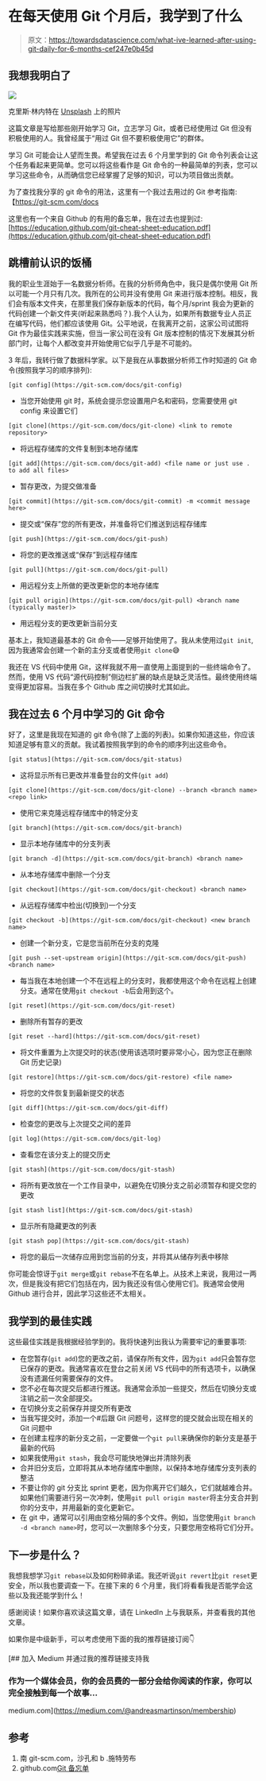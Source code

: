 # 在每天使用 Git 个月后，我学到了什么

> 原文：<https://towardsdatascience.com/what-ive-learned-after-using-git-daily-for-6-months-cef247e0b45d>

## 我想我明白了

![](img/e47dbce8ba2ee5a984c28d8ad14cd9b6.png)

克里斯·林内特在 [Unsplash](https://unsplash.com/s/photos/merge-cars?utm_source=unsplash&utm_medium=referral&utm_content=creditCopyText) 上的照片

这篇文章是写给那些刚开始学习 Git，立志学习 Git，或者已经使用过 Git 但没有积极使用的人。我曾经属于“用过 Git 但不要积极使用它”的群体。

学习 Git 可能会让人望而生畏。希望我在过去 6 个月里学到的 Git 命令列表会让这个任务看起来更简单。您可以将这些看作是 Git 命令的一种最简单的列表，您可以学习这些命令，从而确信您已经掌握了足够的知识，可以为项目做出贡献。

为了查找我分享的 git 命令的用法，这里有一个我过去用过的 Git 参考指南:【https://git-scm.com/docs

这里也有一个来自 Github 的有用的备忘单，我在过去也提到过:[https://education.github.com/git-cheat-sheet-education.pdf](https://education.github.com/git-cheat-sheet-education.pdf)

## 跳槽前认识的饭桶

我的职业生涯始于一名数据分析师。在我的分析师角色中，我只是偶尔使用 Git 所以可能一个月只有几次。我所在的公司并没有使用 Git 来进行版本控制。相反，我们会有版本文件夹，在那里我们保存新版本的代码，每个月/sprint 我会为更新的代码创建一个新文件夹(听起来熟悉吗？).我个人认为，如果所有数据专业人员正在编写代码，他们都应该使用 Git。公平地说，在我离开之前，这家公司试图将 Git 作为最佳实践来实施，但当一家公司在没有 Git 版本控制的情况下发展其分析部门时，让每个人都改变并开始使用它似乎几乎是不可能的。

3 年后，我转行做了数据科学家。以下是我在从事数据分析师工作时知道的 Git 命令(按照我学习的顺序排列):

```
[git config](https://git-scm.com/docs/git-config)
```

*   当您开始使用 git 时，系统会提示您设置用户名和密码，您需要使用 git config 来设置它们

```
[git clone](https://git-scm.com/docs/git-clone) <link to remote repository>
```

*   将远程存储库的文件复制到本地存储库

```
[git add](https://git-scm.com/docs/git-add) <file name or just use . to add all files>
```

*   暂存更改，为提交做准备

```
[git commit](https://git-scm.com/docs/git-commit) -m <commit message here>
```

*   提交或“保存”您的所有更改，并准备将它们推送到远程存储库

```
[git push](https://git-scm.com/docs/git-push)
```

*   将您的更改推送或“保存”到远程存储库

```
[git pull](https://git-scm.com/docs/git-pull)
```

*   用远程分支上所做的更改更新您的本地存储库

```
[git pull origin](https://git-scm.com/docs/git-pull) <branch name (typically master)>
```

*   用远程分支的更改更新当前分支

基本上，我知道最基本的 Git 命令——足够开始使用了。我从未使用过`git init`,因为我通常会创建一个新的主分支或者使用`git clone`😅

我还在 VS 代码中使用 Git，这样我就不用一直使用上面提到的一些终端命令了。然而，使用 VS 代码“源代码控制”侧边栏扩展的缺点是缺乏灵活性。最终使用终端变得更加容易。当我在多个 Github 库之间切换时尤其如此。

## 我在过去 6 个月中学习的 Git 命令

好了，这里是我现在知道的 git 命令(除了上面的列表)。如果你知道这些，你应该知道足够有意义的贡献。我试着按照我学到的命令的顺序列出这些命令。

```
[git status](https://git-scm.com/docs/git-status)
```

*   这将显示所有已更改并准备登台的文件(`git add`)

```
[git clone](https://git-scm.com/docs/git-clone) --branch <branch name> <repo link>
```

*   使用它来克隆远程存储库中的特定分支

```
[git branch](https://git-scm.com/docs/git-branch)
```

*   显示本地存储库中的分支列表

```
[git branch -d](https://git-scm.com/docs/git-branch) <branch name>
```

*   从本地存储库中删除一个分支

```
[git checkout](https://git-scm.com/docs/git-checkout) <branch name>
```

*   从远程存储库中检出(切换到)一个分支

```
[git checkout -b](https://git-scm.com/docs/git-checkout) <new branch name>
```

*   创建一个新分支，它是您当前所在分支的克隆

```
[git push --set-upstream origin](https://git-scm.com/docs/git-push) <branch name>
```

*   每当我在本地创建一个不在远程上的分支时，我都使用这个命令在远程上创建分支。通常在使用`git checkout -b`后会用到这个。

```
[git reset](https://git-scm.com/docs/git-reset)
```

*   删除所有暂存的更改

```
[git reset --hard](https://git-scm.com/docs/git-reset)
```

*   将文件重置为上次提交时的状态(使用该选项时要非常小心，因为您正在删除 Git 历史记录)

```
[git restore](https://git-scm.com/docs/git-restore) <file name>
```

*   将您的文件恢复到最新提交的状态

```
[git diff](https://git-scm.com/docs/git-diff)
```

*   检查您的更改与上次提交之间的差异

```
[git log](https://git-scm.com/docs/git-log)
```

*   查看您在该分支上的提交历史

```
[git stash](https://git-scm.com/docs/git-stash)
```

*   将所有更改放在一个工作目录中，以避免在切换分支之前必须暂存和提交您的更改

```
[git stash list](https://git-scm.com/docs/git-stash)
```

*   显示所有隐藏更改的列表

```
[git stash pop](https://git-scm.com/docs/git-stash)
```

*   将您的最后一次储存应用到您当前的分支，并将其从储存列表中移除

你可能会惊讶于`git merge`或`git rebase`不在名单上。从技术上来说，我用过一两次，但是我没有把它们包括在内，因为我还没有信心使用它们。我通常会使用 Github 进行合并，因此学习这些还不太相关。

## 我学到的最佳实践

这些最佳实践是我根据经验学到的。我将快速列出我认为需要牢记的重要事项:

*   在您暂存(`git add`)您的更改之前，请保存所有文件，因为`git add`只会暂存您已保存的更改。我通常喜欢在登台之前关闭 VS 代码中的所有选项卡，以确保没有遗漏任何需要保存的文件。
*   您不必在每次提交后都进行推送。我通常会添加一些提交，然后在切换分支或注销之前一次全部提交。
*   在切换分支之前保存并提交所有更改
*   当我写提交时，添加一个#后跟 Git 问题号，这样您的提交就会出现在相关的 Git 问题中
*   在创建主程序的新分支之前，一定要做一个`git pull`来确保你的新分支是基于最新的代码
*   如果我使用`git stash`，我会尽可能快地弹出并清除列表
*   合并旧分支后，立即将其从本地存储库中删除，以保持本地存储库分支列表的整洁
*   不要让你的 git 分支比 sprint 更老，因为你离开它们越久，它们就越难合并。如果他们需要进行另一次冲刺，使用`git pull origin master`将主分支合并到你的分支中，并用最新的变化更新它。
*   在 git 中，通常可以引用由空格分隔的多个文件。例如，当您使用`git branch -d <branch name>`时，您可以一次删除多个分支，只要您用空格将它们分开。

## 下一步是什么？

我想我想学习`git rebase`以及如何粉碎承诺。我还听说`git revert`比`git reset`更安全，所以我也要调查一下。在接下来的 6 个月里，我们将看看我是否能学会这些以及我还能学到什么！

感谢阅读！如果你喜欢读这篇文章，请在 LinkedIn 上与我联系，并查看我的其他文章。

如果你是中级新手，可以考虑使用下面的我的推荐链接订阅👇

[](https://medium.com/@andreasmartinson/membership) [## 加入 Medium 并通过我的推荐链接支持我

### 作为一个媒体会员，你的会员费的一部分会给你阅读的作家，你可以完全接触到每一个故事…

medium.com](https://medium.com/@andreasmartinson/membership) 

## 参考

1.  南 git-scm.com，沙孔和 b .施特劳布
2.  github.com[Git 备忘单](https://education.github.com/git-cheat-sheet-education.pdf)